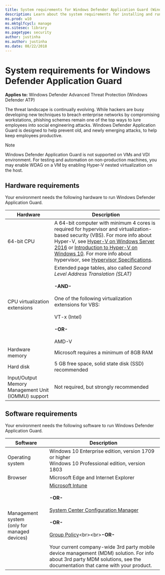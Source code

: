 ```yaml
---
title: System requirements for Windows Defender Application Guard (Windows 10)
description: Learn about the system requirements for installing and running Windows Defender Application Guard.
ms.prod: w10
ms.mktglfcycl: manage
ms.sitesec: library
ms.pagetype: security
author: justinha
ms.author: justinha
ms.date: 08/22/2018
---
```


# System requirements for Windows Defender Application Guard

**Applies to:** Windows Defender Advanced Threat Protection (Windows Defender ATP)

The threat landscape is continually evolving. While hackers are busy developing new techniques to breach enterprise networks by compromising workstations, phishing schemes remain one of the top ways to lure employees into social engineering attacks. Windows Defender Application Guard is designed to help prevent old, and newly emerging attacks, to help keep employees productive.

>[!NOTE]
>Windows Defender Application Guard is not supported on VMs and VDI environment. For testing and automation on non-production machines, you may enable WDAG on a VM by enabling Hyper-V nested virtualization on the host.

## Hardware requirements
Your environment needs the following hardware to run Windows Defender Application Guard.

|Hardware|Description|
|--------|-----------|
|64-bit CPU|A 64-bit computer with minimum 4 cores is required for hypervisor and virtualization-based security (VBS). For more info about Hyper-V, see [Hyper-V on Windows Server 2016](https://docs.microsoft.com/en-us/windows-server/virtualization/hyper-v/hyper-v-on-windows-server) or [Introduction to Hyper-V on Windows 10](https://docs.microsoft.com/en-us/virtualization/hyper-v-on-windows/about/). For more info about hypervisor, see [Hypervisor Specifications](https://docs.microsoft.com/en-us/virtualization/hyper-v-on-windows/reference/tlfs).|
|CPU virtualization extensions|Extended page tables, also called _Second Level Address Translation (SLAT)_<br><br>**-AND-**<br><br>One of the following virtualization extensions for VBS:<br><br>VT-x (Intel)<br><br>**-OR-**<br><br>AMD-V|
|Hardware memory|Microsoft requires a minimum of 8GB RAM|
|Hard disk|5 GB free space, solid state disk (SSD) recommended|
|Input/Output Memory Management Unit (IOMMU) support|Not required, but strongly recommended|

## Software requirements
Your environment needs the following software to run Windows Defender Application Guard.

|Software|Description|
|--------|-----------|
|Operating system|Windows 10 Enterprise edition, version 1709 or higher<br>Windows 10 Professional edition, version 1803|
|Browser|Microsoft Edge and Internet Explorer|
|Management system<br> (only for managed devices)|[Microsoft Intune](https://docs.microsoft.com/en-us/intune/)<br><br>**-OR-**<br><br>[System Center Configuration Manager](https://docs.microsoft.com/en-us/sccm/)<br><br>**-OR-**<br><br>[Group Policy](https://technet.microsoft.com/en-us/library/cc753298(v=ws.11).aspx)<br><br>**-OR-**<br><br>Your current company-wide 3rd party mobile device management (MDM) solution. For info about 3rd party MDM solutions, see the documentation that came with your product.|
